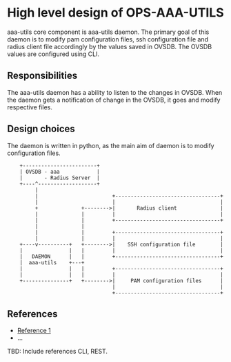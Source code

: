 High level design of OPS-AAA-UTILS
============================

aaa-utils core component is aaa-utils daemon. The primary goal of this daemon is to modify pam configuration files, ssh configuration file and radius client file accordingly by the values saved in OVSDB. The OVSDB values are configured using CLI.

Responsibilities
---------------
The aaa-utils daemon has a ability to listen to the changes in OVSDB. When the daemon gets a notification of change in the OVSDB, it goes and modify respective files.

Design choices
--------------
The daemon is written in python, as the main aim of daemon is to modify configuration files.

	    +------------------------+
	    | OVSDB - aaa            |
	    |       - Radius Server  |
	    +----^-------------------+
	         |
	         |                        +----------------------------------+
	         |                        |                                  |
	         +              +-------->|       Radius client              |
	         |              |         |                                  |
	         |              |         +----------------------------------+
	         |              |
	         |              |         +----------------------------------+
	         |              |         |                                  |
	    +----v----------+   +-------->|    SSH configuration file        |
	    |               |   |         |                                  |
	    |   DAEMON      |   |         +----------------------------------+
	    |  aaa-utils    +---+
	    |               |   |         +----------------------------------+
	    |               |   |         |                                  |
	    +---------------+   +-------->|     PAM configuration files      |
	                                  |                                  |
	                                  +----------------------------------+

References
----------
* [Reference 1](http://www.openswitch.net/docs/redest1)
* ...

TBD: Include references CLI, REST.
